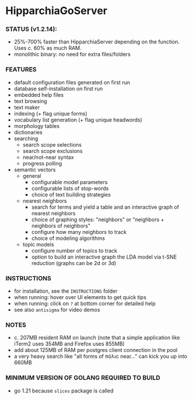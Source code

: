 # HipparchiaGoServer

### STATUS (v1.2.14):

* 25%-700% faster than HipparchiaServer depending on the function. Uses c. 60% as much RAM.
* monolithic binary: no need for extra files/folders

### FEATURES

* default configuration files generated on first run
* database self-installation on first run
* embedded help files
* text browsing
* text maker
* indexing (+ flag unique forms)
* vocabulary list generation (+ flag unique headwords)
* morphology tables
* dictionaries
* searching
  * search scope selections 
  * search scope exclusions 
  * near/not-near syntax
  * progress polling
* semantic vectors 
  * general
    * configurable model parameters
    * configurable lists of stop-words
    * choice of text building strategies
  * nearest neighbors
    * search for terms and yield a table and an interactive graph of nearest neighbors
    * choice of graphing styles: "neighbors" or "neighbors + neighbors of neighbors"
    * configure how many neighbors to track
    * choice of modeling algorithms
  * topic models
    * configure number of topics to track
    * option to build an interactive graph the LDA model via t-SNE reduction (graphs can be 2d or 3d)

### INSTRUCTIONS
* for installation, see the `INSTRUCTIONS` folder
* when running: hover over UI elements to get quick tips
* when running: click on `?` at bottom corner for detailed help
* see also `antisigma` for video demos

### NOTES

* c. 207MB resident RAM on launch (note that a simple application like iTerm2 uses 354MB and Firefox uses 855MB)
* add about 125MB of RAM per postgres client connection in the pool
* a very heavy search like "all forms of πόλιϲ near..." can kick you up into 660MB

### MINIMUM VERSION OF GOLANG REQUIRED TO BUILD
* go 1.21 because `slices` package is called
